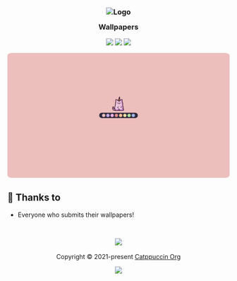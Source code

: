 <h3 align="center">
	<img src="https://raw.githubusercontent.com/catppuccin/catppuccin/main/assets/logos/exports/1544x1544_circle.png" width="100" alt="Logo"/><br/>
	<img src="https://raw.githubusercontent.com/catppuccin/catppuccin/main/assets/misc/transparent.png" height="30" width="0px"/>
	Wallpapers
	<img src="https://raw.githubusercontent.com/catppuccin/catppuccin/main/assets/misc/transparent.png" height="30" width="0px"/>
</h3>

<p align="center">
    <a href="https://github.com/zhichaoh/catppuccin-wallpapers/stargazers"><img src="https://img.shields.io/github/stars/catppuccin/wallpapers?colorA=363a4f&colorB=b7bdf8&style=for-the-badge"></a>
    <a href="https://github.com/zhichaoh/catppuccin-wallpapers/issues"><img src="https://img.shields.io/github/issues/catppuccin/wallpapers?colorA=363a4f&colorB=f5a97f&style=for-the-badge"></a>
    <a href="https://github.com/zhichaoh/catppuccin-wallpapers/contributors"><img src="https://img.shields.io/github/contributors/catppuccin/wallpapers?colorA=363a4f&colorB=a6da95&style=for-the-badge"></a>
</p>

<p align="center">
  <img src="https://raw.githubusercontent.com/catppuccin/wallpapers/main/minimalistic/flamingo_unicat.png" style="border-radius:2%"/>
</p>

## 💝 Thanks to

- Everyone who submits their wallpapers!


&nbsp;

<p align="center"><img src="https://raw.githubusercontent.com/catppuccin/catppuccin/main/assets/footers/gray0_ctp_on_line.svg?sanitize=true" /></p>
<p align="center">Copyright &copy; 2021-present <a href="https://github.com/catppuccin" target="_blank">Catppuccin Org</a>
<p align="center"><a href="https://github.com/catppuccin/catppuccin/blob/main/LICENSE"><img src="https://img.shields.io/static/v1.svg?style=for-the-badge&label=License&message=MIT&logoColor=d9e0ee&colorA=363a4f&colorB=b7bdf8"/></a></p>
